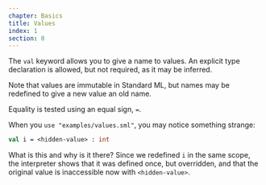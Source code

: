 ```yaml
---
chapter: Basics
title: Values
index: 1
section: 0
---
```


The `val` keyword allows you to give a name to values. An explicit type declaration is allowed, but not required, as it may be inferred.

Note that values are immutable in Standard ML, but names may be redefined to give a new value an old name.

Equality is tested using an equal sign, `=`.

When you `use "examples/values.sml"`, you may notice something strange: 

```sml
val i = <hidden-value> : int
``` 

What is this and why is it there? Since we redefined `i` in the same scope, the interpreter shows that it was defined once, but overridden, and that the original value is inaccessible now with `<hidden-value>`.
